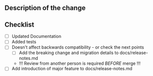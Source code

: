 ## Description of the change

<!-- Brief summary of the change if not already clear from the title -->

## Checklist

- [ ] Updated Documentation
- [ ] Added tests
- [ ] Doesn't affect backwards compatibility - or check the next points
  - [ ] Add the breaking change and migration details to docs/release-notes.md
  - !!! Review from another person is required *BEFORE* merge !!!
- [ ] Add introduction of major feature to docs/release-notes.md
